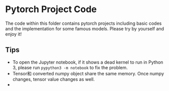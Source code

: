 # Pytorch Project Code
The code within this folder contains pytorch projects including basic codes and the implementation for some famous models. Please try by yourself and enjoy it!

## Tips
- To open the Jupyter notebook, if it shows a dead kernel to run in Python 3, please run `pypython3 -m notebook` to fix the problem.
- Tensor和 converted numpy object share the same memory. Once numpy changes, tensor value changes as well.
- 